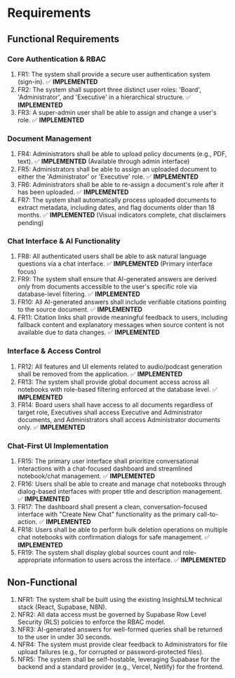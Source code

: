 # Requirements

## Functional Requirements

### Core Authentication & RBAC

1. FR1: The system shall provide a secure user authentication system (sign-in). ✅ **IMPLEMENTED**
2. FR2: The system shall support three distinct user roles: 'Board', 'Administrator', and 'Executive' in a hierarchical structure. ✅ **IMPLEMENTED**
3. FR3: A super-admin user shall be able to assign and change a user's role. ✅ **IMPLEMENTED**

### Document Management

1. FR4: Administrators shall be able to upload policy documents (e.g., PDF, text). ✅ **IMPLEMENTED** (Available through admin interface)
2. FR5: Administrators shall be able to assign an uploaded document to either the 'Administrator' or 'Executive' role. ✅ **IMPLEMENTED**
3. FR6: Administrators shall be able to re-assign a document's role after it has been uploaded. ✅ **IMPLEMENTED**
4. FR7: The system shall automatically process uploaded documents to extract metadata, including dates, and flag documents older than 18 months. ✅ **IMPLEMENTED** (Visual indicators complete, chat disclaimers pending)

### Chat Interface & AI Functionality

1. FR8: All authenticated users shall be able to ask natural language questions via a chat interface. ✅ **IMPLEMENTED** (Primary interface focus)
2. FR9: The system shall ensure that AI-generated answers are derived *only* from documents accessible to the user's specific role via database-level filtering. ✅ **IMPLEMENTED**
3. FR10: All AI-generated answers shall include verifiable citations pointing to the source document. ✅ **IMPLEMENTED**
4. FR11: Citation links shall provide meaningful feedback to users, including fallback content and explanatory messages when source content is not available due to data changes. ✅ **IMPLEMENTED**

### Interface & Access Control

1. FR12: All features and UI elements related to audio/podcast generation shall be removed from the application. ✅ **IMPLEMENTED**
2. FR13: The system shall provide global document access across all notebooks with role-based filtering enforced at the database level. ✅ **IMPLEMENTED**
3. FR14: Board users shall have access to all documents regardless of target role, Executives shall access Executive and Administrator documents, and Administrators shall access Administrator documents only. ✅ **IMPLEMENTED**

### Chat-First UI Implementation

1. FR15: The primary user interface shall prioritize conversational interactions with a chat-focused dashboard and streamlined notebook/chat management. ✅ **IMPLEMENTED**
2. FR16: Users shall be able to create and manage chat notebooks through dialog-based interfaces with proper title and description management. ✅ **IMPLEMENTED**
3. FR17: The dashboard shall present a clean, conversation-focused interface with "Create New Chat" functionality as the primary call-to-action. ✅ **IMPLEMENTED**
4. FR18: Users shall be able to perform bulk deletion operations on multiple chat notebooks with confirmation dialogs for safe management. ✅ **IMPLEMENTED**
5. FR19: The system shall display global sources count and role-appropriate information to users across the interface. ✅ **IMPLEMENTED**

## Non-Functional

1. NFR1: The system shall be built using the existing InsightsLM technical stack (React, Supabase, N8N).
2. NFR2: All data access must be governed by Supabase Row Level Security (RLS) policies to enforce the RBAC model.
3. NFR3: AI-generated answers for well-formed queries shall be returned to the user in under 30 seconds.
4. NFR4: The system must provide clear feedback to Administrators for file upload failures (e.g., for corrupted or password-protected files).
5. NFR5: The system shall be self-hostable, leveraging Supabase for the backend and a standard provider (e.g., Vercel, Netlify) for the frontend.
